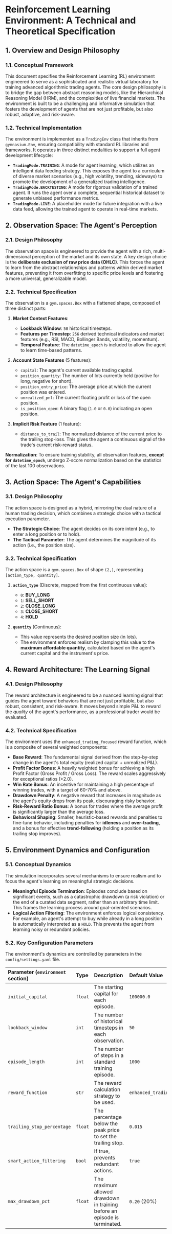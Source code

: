 # Reinforcement Learning Environment: A Technical and Theoretical Specification

## 1. Overview and Design Philosophy

### 1.1. Conceptual Framework

This document specifies the Reinforcement Learning (RL) environment engineered to serve as a sophisticated and realistic virtual laboratory for training advanced algorithmic trading agents. The core design philosophy is to bridge the gap between abstract reasoning models, like the Hierarchical Reasoning Model (HRM), and the complexities of live financial markets. The environment is built to be a challenging and informative simulation that fosters the development of agents that are not just profitable, but also robust, adaptive, and risk-aware.

### 1.2. Technical Implementation

The environment is implemented as a `TradingEnv` class that inherits from `gymnasium.Env`, ensuring compatibility with standard RL libraries and frameworks. It operates in three distinct modalities to support a full agent development lifecycle:

-   **`TradingMode.TRAINING`**: A mode for agent learning, which utilizes an intelligent data feeding strategy. This exposes the agent to a curriculum of diverse market scenarios (e.g., high volatility, trending, sideways) to promote the development of a generalized trading intelligence.
-   **`TradingMode.BACKTESTING`**: A mode for rigorous validation of a trained agent. It runs the agent over a complete, sequential historical dataset to generate unbiased performance metrics.
-   **`TradingMode.LIVE`**: A placeholder mode for future integration with a live data feed, allowing the trained agent to operate in real-time markets.

## 2. Observation Space: The Agent's Perception

### 2.1. Design Philosophy

The observation space is engineered to provide the agent with a rich, multi-dimensional perception of the market and its own state. A key design choice is the **deliberate exclusion of raw price data (OHLC)**. This forces the agent to learn from the abstract relationships and patterns within derived market features, preventing it from overfitting to specific price levels and fostering a more universal, generalizable model.

### 2.2. Technical Specification

The observation is a `gym.spaces.Box` with a flattened shape, composed of three distinct parts:

1.  **Market Context Features**:
    *   **Lookback Window**: `50` historical timesteps.
    *   **Features per Timestep**: `256` derived technical indicators and market features (e.g., RSI, MACD, Bollinger Bands, volatility, momentum).
    *   **Temporal Feature**: The `datetime_epoch` is included to allow the agent to learn time-based patterns.

2.  **Account State Features** (5 features):
    *   `capital`: The agent's current available trading capital.
    *   `position_quantity`: The number of lots currently held (positive for long, negative for short).
    *   `position_entry_price`: The average price at which the current position was entered.
    *   `unrealized_pnl`: The current floating profit or loss of the open position.
    *   `is_position_open`: A binary flag (`1.0` or `0.0`) indicating an open position.

3.  **Implicit Risk Feature** (1 feature):
    *   `distance_to_trail`: The normalized distance of the current price to the trailing stop-loss. This gives the agent a continuous signal of the trade's current risk-reward status.

**Normalization**: To ensure training stability, all observation features, **except for `datetime_epoch`**, undergo Z-score normalization based on the statistics of the last 100 observations.

## 3. Action Space: The Agent's Capabilities

### 3.1. Design Philosophy

The action space is designed as a hybrid, mirroring the dual nature of a human trading decision, which combines a strategic choice with a tactical execution parameter.

-   **The Strategic Choice**: The agent decides on its core intent (e.g., to enter a long position or to hold).
-   **The Tactical Parameter**: The agent determines the magnitude of its action (i.e., the position size).

### 3.2. Technical Specification

The action space is a `gym.spaces.Box` of shape `(2,)`, representing `[action_type, quantity]`.

1.  **`action_type`** (Discrete, mapped from the first continuous value):
    *   `0`: **BUY_LONG**
    *   `1`: **SELL_SHORT**
    *   `2`: **CLOSE_LONG**
    *   `3`: **CLOSE_SHORT**
    *   `4`: **HOLD**

2.  **`quantity`** (Continuous):
    *   This value represents the desired position size (in lots).
    *   The environment enforces realism by clamping this value to the **maximum affordable quantity**, calculated based on the agent's current capital and the instrument's price.

## 4. Reward Architecture: The Learning Signal

### 4.1. Design Philosophy

The reward architecture is engineered to be a nuanced learning signal that guides the agent toward behaviors that are not just profitable, but also robust, consistent, and risk-aware. It moves beyond simple P&L to reward the *quality* of the agent's performance, as a professional trader would be evaluated.

### 4.2. Technical Specification

The environment uses the `enhanced_trading_focused` reward function, which is a composite of several weighted components:

-   **Base Reward**: The fundamental signal derived from the step-by-step change in the agent's total equity (realized capital + unrealized P&L).
-   **Profit Factor Bonus**: A heavily weighted bonus for achieving a high Profit Factor (Gross Profit / Gross Loss). The reward scales aggressively for exceptional ratios (>2.0).
-   **Win Rate Bonus**: An incentive for maintaining a high percentage of winning trades, with a target of 60-70% and above.
-   **Drawdown Penalty**: A negative reward that increases in magnitude as the agent's equity drops from its peak, discouraging risky behavior.
-   **Risk-Reward Ratio Bonus**: A bonus for trades where the average profit is significantly larger than the average loss.
-   **Behavioral Shaping**: Smaller, heuristic-based rewards and penalties to fine-tune behavior, including penalties for **idleness** and **over-trading**, and a bonus for effective **trend-following** (holding a position as its trailing stop improves).

## 5. Environment Dynamics and Configuration

### 5.1. Conceptual Dynamics

The simulation incorporates several mechanisms to ensure realism and to focus the agent's learning on meaningful strategic decisions.

-   **Meaningful Episode Termination**: Episodes conclude based on significant events, such as a catastrophic drawdown (a risk violation) or the end of a curated data segment, rather than an arbitrary time limit. This frames the learning process around goal-oriented scenarios.
-   **Logical Action Filtering**: The environment enforces logical consistency. For example, an agent's attempt to buy while already in a long position is automatically interpreted as a `HOLD`. This prevents the agent from learning noisy or redundant policies.

### 5.2. Key Configuration Parameters

The environment's dynamics are controlled by parameters in the `config/settings.yaml` file.

| Parameter (`environment` section) | Type | Description | Default Value |
| :--- | :--- | :--- | :--- |
| `initial_capital` | `float` | The starting capital for each episode. | `100000.0` |
| `lookback_window` | `int` | The number of historical timesteps in each observation. | `50` |
| `episode_length` | `int` | The number of steps in a standard training episode. | `1000` |
| `reward_function` | `str` | The reward calculation strategy to be used. | `enhanced_trading_focused` |
| `trailing_stop_percentage`| `float` | The percentage below the peak price to set the trailing stop. | `0.015` |
| `smart_action_filtering`| `bool` | If true, prevents redundant actions. | `true` |
| `max_drawdown_pct` | `float` | The maximum allowed drawdown in training before an episode is terminated. | `0.20` (20%) |
